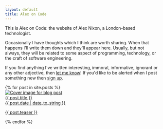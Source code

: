 ```yaml
---
layout: default
title: Alex on Code
---
```

This is Alex on Code: the website of Alex Nixon, a London-based technologist.

Occasionally I have thoughts which I think are worth sharing. When that happens I'll write them down and they'll appear here. Usually, but not always, they will be related to some aspect of programming, technology, or the craft of software engineering.

If you find anything I've written interesting, immoral, informative, ignorant or any other adjective, then [let me know](/contact/)! If you'd like to be alerted when I post something new then [sign up](http://eepurl.com/gNIAJ5).

<div class="post-list">
  {% for post in site.posts %}
  <a href="{{ post.url }}">
  <div class="post-item">
    <div class="post-header">
      <img alt="Cover image for blog post" class="post-cover" src="{{ post.image }}"/>
      <div class="post-title"> {{ post.title }}</div>
      <div class="post-author"> {{ post.date | date_to_string }}</div>
    </div>
    <div class="post-description"><p>{{ post.teaser }}</p></div>
  </div>
  </a>
  {% endfor %}
</div>